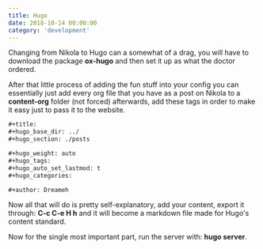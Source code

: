 ```yaml
---
title: Hugo
date: 2018-10-14 00:00:00
category: 'development'
---
```


Changing from Nikola to Hugo can a somewhat of a drag, you will have to
download the package **ox-hugo** and then set it up as what the doctor ordered.

After that little process of adding the fun stuff into your config you can essentially just
add every org file that you have as a post on Nikola to a **content-org** folder (not forced)
afterwards, add these tags in order to make it easy just to pass it to the website.

```markdown
#+title:
#+hugo_base_dir: ../
#+hugo_section: ./posts

#+hugo_weight: auto
#+hugo_tags:
#+hugo_auto_set_lastmod: t
#+hugo_categories:

#+author: Dreameh
```

Now all that will do is pretty self-explanatory, add your content, export it through:
**C-c C-e H h** and it will become a markdown file made for Hugo's content standard.

Now for the single most important part, run the server with: **hugo server**.
